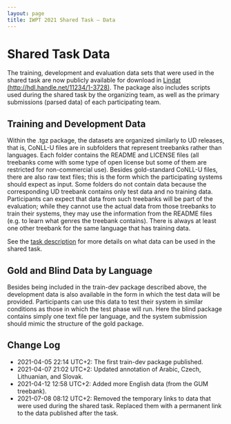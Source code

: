 ```yaml
---
layout: page
title: IWPT 2021 Shared Task – Data
---
```


# Shared Task Data

<!-- MODIFY AND UNCOMMENT THIS AFTER THE TASK WHEN THE DATA IS PUBLISHED -->

The training, development and evaluation data sets that were used in the
shared task are now publicly available for download in
[Lindat (http://hdl.handle.net/11234/1-3728)](http://hdl.handle.net/11234/1-3728). The package also includes
scripts used during the shared task by the organizing team, as well as
the primary submissions (parsed data) of each participating team.

<!-- TAKE THE BELOW TEXT OUT AFTER THE TASK

The full data will be published in Lindat after the shared task.
During the task, the data is temporarily available at the following links:

* [Training and development data by treebank](https://ufal.mff.cuni.cz/~zeman/soubory/iwpt2021-train-dev.tgz)
* [Gold development data by language](https://ufal.mff.cuni.cz/~zeman/soubory/iwpt2021-dev-gold.tgz)
* [Blind development data by language](https://ufal.mff.cuni.cz/~zeman/soubory/iwpt2021-dev-blind.tgz)
* [Gold test data by language](https://ufal.mff.cuni.cz/~zeman/soubory/iwpt2021-test-gold.tgz) (added 2021-05-25)
* [Blind test data by language](http://ufal.mff.cuni.cz/~zeman/soubory/iwpt2021-test-blind.tgz)

-->

## Training and Development Data

Within the .tgz package, the datasets are organized similarly to UD
releases, that is, CoNLL-U files are in subfolders that represent treebanks
rather than languages. Each folder contains the README and LICENSE files
(all treebanks come with some type of open license but some of them are
restricted for non-commercial use). Besides gold-standard CoNLL-U files,
there are also raw text files; this is the form which the participating
systems should expect as input. Some folders do not contain data because
the corresponding UD treebank contains only test data and no training
data. Participants can expect that data from such treebanks will be part
of the evaluation; while they cannot use the actual data from those treebanks
to train their systems, they may use the information from the README files (e.g. to learn what
genres the treebank contains). There is always at least one other treebank
for the same language that has training data.

See the [task description](task_and_evaluation.html) for more details on
what data can be used in the shared task.

## Gold and Blind Data by Language

Besides being included in the train-dev package described above, the development
data is also available in the form in which the test data will be provided.
Participants can use this data to test their system in similar conditions as
those in which the test phase will run. Here the blind package contains simply
one text file per language, and the system submission should mimic the structure
of the gold package.

## Change Log

* 2021-04-05 22:14 UTC+2: The first train-dev package published.
* 2021-04-07 21:02 UTC+2: Updated annotation of Arabic, Czech, Lithuanian, and Slovak.
* 2021-04-12 12:58 UTC+2: Added more English data (from the GUM treebank).
* 2021-07-08 08:12 UTC+2: Removed the temporary links to data that were used during the shared task. Replaced them with a permanent link to the data published after the task.